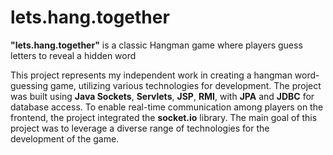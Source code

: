 # lets.hang.together
**"lets.hang.together"** is a classic Hangman game where players guess letters to reveal a hidden word

This project represents my independent work in creating a hangman word-guessing game, utilizing various technologies for development.
The project was built using **Java Sockets**, **Servlets**, **JSP**, **RMI**, with **JPA** and **JDBC** for database access. To enable real-time communication among players on the frontend, the project integrated the **socket.io** library. The main goal of this project was to leverage a diverse range of technologies for the development of the game.
